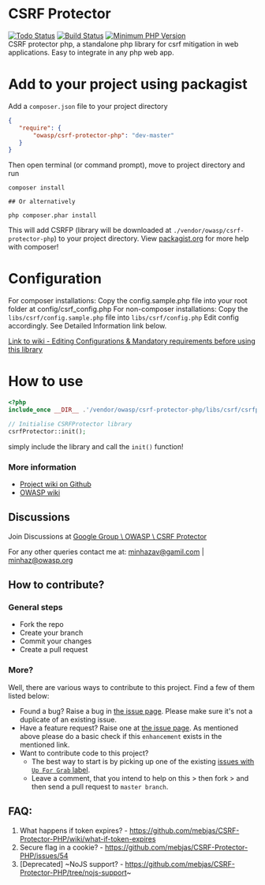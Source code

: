 CSRF Protector
==========================
[![Todo Status](http://todofy.org/b/mebjas/CSRF-Protector-PHP)](http://todofy.org/r/mebjas/CSRF-Protector-PHP)
[![Build Status](https://travis-ci.org/mebjas/CSRF-Protector-PHP.svg?branch=master)](https://travis-ci.org/mebjas/CSRF-Protector-PHP) 
[![Minimum PHP Version](https://img.shields.io/badge/php-%3E%3D%205.4-8892BF.svg)](https://php.net/)
<br>CSRF protector php, a standalone php library for csrf mitigation in web applications. Easy to integrate in any php web app. 

# Add to your project using packagist
 Add a `composer.json` file to your project directory
 ```json
 {
    "require": {
        "owasp/csrf-protector-php": "dev-master"
    }
}
```
Then open terminal (or command prompt), move to project directory and run
```shell
composer install

## Or alternatively

php composer.phar install
```
This will add CSRFP (library will be downloaded at `./vendor/owasp/csrf-protector-php`) to your project directory. View [packagist.org](https://packagist.org/) for more help with composer!

# Configuration
For composer installations: Copy the config.sample.php file into your root folder at config/csrf_config.php
For non-composer installations: Copy the `libs/csrf/config.sample.php` file into `libs/csrf/config.php`
Edit config accordingly. See Detailed Information link below.

[Link to wiki - Editing Configurations & Mandatory requirements before using this library](https://github.com/mebjas/CSRF-Protector-PHP/wiki/Configurations)

# How to use
```php
<?php
include_once __DIR__ .'/vendor/owasp/csrf-protector-php/libs/csrf/csrfprotector.php';

// Initialise CSRFProtector library
csrfProtector::init();
```
simply include the library and call the `init()` function!

### More information 
 - [Project wiki on Github](https://github.com/mebjas/CSRF-Protector-PHP/wiki)
 - [OWASP wiki](https://www.owasp.org/index.php/CSRFProtector_Project)

## Discussions
Join Discussions at [Google Group \ OWASP \ CSRF Protector](https://groups.google.com/a/owasp.org/forum/#!forum/csrfprotector-project)

For any other queries contact me at: minhazav@gamil.com | minhaz@owasp.org

## How to contribute?
### General steps
 - Fork the repo
 - Create your branch
 - Commit your changes
 - Create a pull request

### More?
Well, there are various ways to contribute to this project. Find a few of them listed below:
 - Found a bug? Raise a bug in [the issue page](https://github.com/mebjas/CSRF-Protector-PHP/issues?q=is%3Aissue+is%3Aopen+label%3Abug). Please make sure it's not a duplicate of an existing issue.
 - Have a feature request? Raise one at [the issue page](https://github.com/mebjas/CSRF-Protector-PHP/issues?q=is%3Aissue+is%3Aopen+label%3Aenhancement). As mentioned above please do a basic check if this `enhancement` exists in the mentioned link.
 - Want to contribute code to this project?
   - The best way to start is by picking up one of the existing [issues with `Up For Grab` label](https://github.com/mebjas/CSRF-Protector-PHP/issues?q=is%3Aissue+is%3Aopen+label%3A%22Up+For+Grabs%22). 
   - Leave a comment, that you intend to help on this > then fork > and then send a pull request to `master branch`.

## FAQ:
1. What happens if token expires? - https://github.com/mebjas/CSRF-Protector-PHP/wiki/what-if-token-expires
2. Secure flag in a cookie? - https://github.com/mebjas/CSRF-Protector-PHP/issues/54
3. \[Deprecated\] ~NoJS support? - https://github.com/mebjas/CSRF-Protector-PHP/tree/nojs-support~
